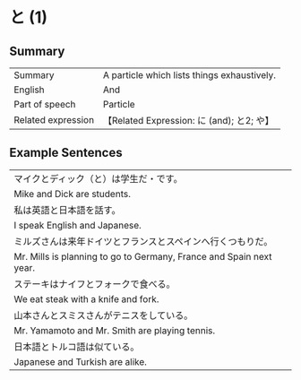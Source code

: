 # と (1)

## Summary

<table><tr>   <td>Summary</td>   <td>A particle which lists things exhaustively.</td></tr><tr>   <td>English</td>   <td>And</td></tr><tr>   <td>Part of speech</td>   <td>Particle</td></tr><tr>   <td>Related expression</td>   <td>【Related Expression: に (and); と2; や】</td></tr></table>

## Example Sentences

<table><tr><td>マイクとディック（と）は学生だ・です。</td></tr><tr><td>Mike and Dick are students.</td></tr><tr><td>私は英語と日本語を話す。</td></tr><tr><td>I speak English and Japanese.</td></tr><tr><td>ミルズさんは来年ドイツとフランスとスペインへ行くつもりだ。</td></tr><tr><td>Mr. Mills is planning to go to Germany, France and Spain next year.</td></tr><tr><td>ステーキはナイフとフォークで食べる。</td></tr><tr><td>We eat steak with a knife and fork.</td></tr><tr><td>山本さんとスミスさんがテニスをしている。</td></tr><tr><td>Mr. Yamamoto and Mr. Smith are playing tennis.</td></tr><tr><td>日本語とトルコ語は似ている。</td></tr><tr><td>Japanese and Turkish are alike.</td></tr></table>


